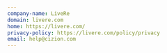 ```yaml
---
company-name: LiveRe
domain: livere.com
home: https://livere.com/
privacy-policy: https://livere.com/policy/privacy
email: help@cizion.com
---
```




